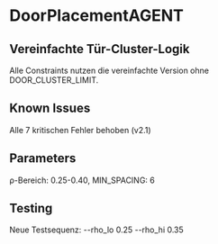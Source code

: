 # DoorPlacementAGENT

## Vereinfachte Tür-Cluster-Logik
Alle Constraints nutzen die vereinfachte Version ohne DOOR_CLUSTER_LIMIT.

## Known Issues
Alle 7 kritischen Fehler behoben (v2.1)

## Parameters
ρ-Bereich: 0.25-0.40, MIN_SPACING: 6

## Testing
Neue Testsequenz: --rho_lo 0.25 --rho_hi 0.35
